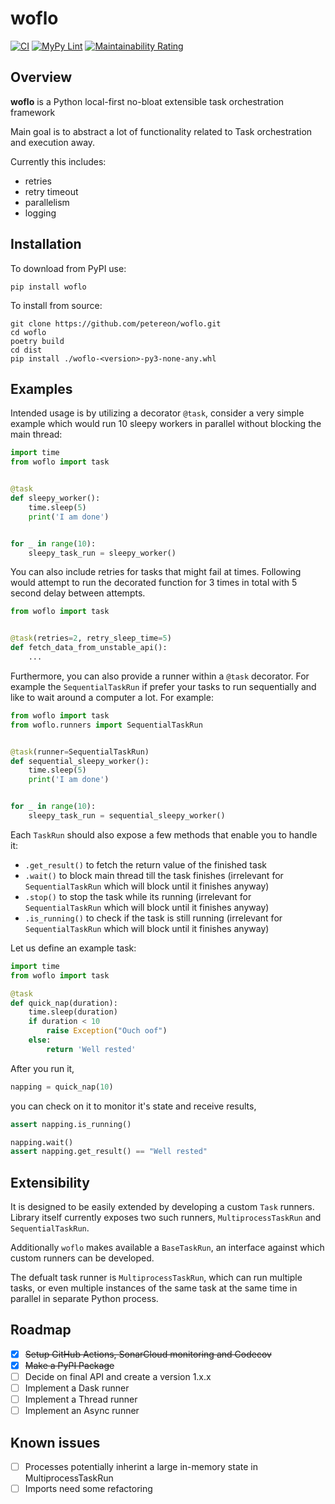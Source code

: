 # woflo
[![CI](https://github.com/petereon/woflo/actions/workflows/python-test.yml/badge.svg)](https://github.com/petereon/woflo/actions/workflows/python-test.yml)
[![MyPy Lint](https://github.com/petereon/woflo/actions/workflows/python-lint.yml/badge.svg)](https://github.com/petereon/woflo/actions/workflows/python-lint.yml)
[![Maintainability Rating](https://sonarcloud.io/api/project_badges/measure?project=petereon_woflo&metric=sqale_rating)](https://sonarcloud.io/summary/new_code?id=petereon_woflo)

## Overview

**woflo** is a Python local-first no-bloat extensible task orchestration framework

Main goal is to abstract a lot of functionality related to Task orchestration and execution away. 

Currently this includes:
- retries
- retry timeout
- parallelism
- logging

## Installation

To download from PyPI use:

```shell
pip install woflo
```

To install from source:

```shell
git clone https://github.com/petereon/woflo.git
cd woflo
poetry build
cd dist
pip install ./woflo-<version>-py3-none-any.whl
```

## Examples

Intended usage is by utilizing a decorator `@task`, consider a very simple example which would run 10 sleepy workers in parallel without blocking the main thread:

```python
import time
from woflo import task


@task
def sleepy_worker():
    time.sleep(5)
    print('I am done')


for _ in range(10):
    sleepy_task_run = sleepy_worker()
```

You can also include retries for tasks that might fail at times. Following would attempt to run the decorated function for 3 times in total with 5 second delay between attempts.

```python
from woflo import task


@task(retries=2, retry_sleep_time=5)
def fetch_data_from_unstable_api():
    ...
```

Furthermore, you can also provide a runner within a `@task` decorator. For example the `SequentialTaskRun` if prefer your tasks to run sequentially and like to wait around a computer a lot. For example:

```python
from woflo import task
from woflo.runners import SequentialTaskRun


@task(runner=SequentialTaskRun)
def sequential_sleepy_worker():
    time.sleep(5)
    print('I am done')


for _ in range(10):
    sleepy_task_run = sequential_sleepy_worker()
```

Each `TaskRun` should also expose a few methods that enable you to handle it:

- `.get_result()` to fetch the return value of the finished task 
- `.wait()` to block main thread till the task finishes (irrelevant for `SequentialTaskRun` which will block until it finishes anyway)
- `.stop()` to stop the task while its running (irrelevant for `SequentialTaskRun` which will block until it finishes anyway)
- `.is_running()` to check if the task is still running (irrelevant for `SequentialTaskRun` which will block until it finishes anyway)

Let us define an example task:

```python
import time
from woflo import task

@task
def quick_nap(duration):
    time.sleep(duration)
    if duration < 10
        raise Exception("Ouch oof")
    else:
        return 'Well rested'
```

After you run it,

```python
napping = quick_nap(10)
```

you can check on it to monitor it's state and receive results,

```python
assert napping.is_running()

napping.wait()
assert napping.get_result() == "Well rested"
```

## Extensibility

It is designed to be easily extended by developing a custom `Task` runners. Library itself currently exposes two such runners, `MultiprocessTaskRun` and `SequentialTaskRun`. 

Additionally `woflo` makes available a `BaseTaskRun`, an interface against which custom runners can be developed.

The defualt task runner is `MultiprocessTaskRun`, which can run multiple tasks, or even multiple instances of the same task at the same time in parallel in separate Python process.

## Roadmap

- [x] ~~Setup GitHub Actions, SonarCloud monitoring and Codecov~~
- [x] ~~Make a PyPI Package~~
- [ ] Decide on final API and create a version 1.x.x
- [ ] Implement a Dask runner
- [ ] Implement a Thread runner
- [ ] Implement an Async runner

## Known issues

- [ ] Processes potentially inherint a large in-memory state in MultiprocessTaskRun
- [ ] Imports need some refactoring
